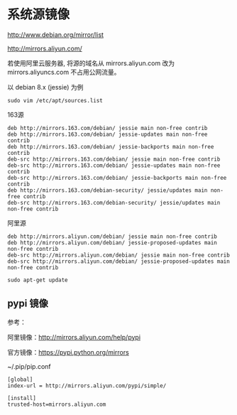 # 系统源镜像

http://www.debian.org/mirror/list

http://mirrors.aliyun.com/

若使用阿里云服务器, 将源的域名从 mirrors.aliyun.com 改为 mirrors.aliyuncs.com 不占用公网流量。

以 debian 8.x (jessie) 为例

```
sudo vim /etc/apt/sources.list
```

163源
```
deb http://mirrors.163.com/debian/ jessie main non-free contrib
deb http://mirrors.163.com/debian/ jessie-updates main non-free contrib
deb http://mirrors.163.com/debian/ jessie-backports main non-free contrib
deb-src http://mirrors.163.com/debian/ jessie main non-free contrib
deb-src http://mirrors.163.com/debian/ jessie-updates main non-free contrib
deb-src http://mirrors.163.com/debian/ jessie-backports main non-free contrib
deb http://mirrors.163.com/debian-security/ jessie/updates main non-free contrib
deb-src http://mirrors.163.com/debian-security/ jessie/updates main non-free contrib
```

阿里源
```
deb http://mirrors.aliyun.com/debian/ jessie main non-free contrib
deb http://mirrors.aliyun.com/debian/ jessie-proposed-updates main non-free contrib
deb-src http://mirrors.aliyun.com/debian/ jessie main non-free contrib
deb-src http://mirrors.aliyun.com/debian/ jessie-proposed-updates main non-free contrib
```

```
sudo apt-get update
```


## pypi 镜像

参考：

阿里镜像：http://mirrors.aliyun.com/help/pypi

官方镜像：https://pypi.python.org/mirrors

~/.pip/pip.conf
```
[global]
index-url = http://mirrors.aliyun.com/pypi/simple/

[install]
trusted-host=mirrors.aliyun.com
```
